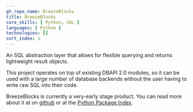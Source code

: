 ```yaml
---
gh_repo_name: BreezeBlocks
title: BreezeBlocks
core_skills: [ Python, SQL ]
languages: [ Python ]
technologies: []
sort_index: 1
---
```

An SQL abstraction layer that allows for flexible querying
and returns lightweight result objects.

This project operates on top of existing DBAPI 2.0 modules,
so it can be used with a large number of database backends
without the user having to write raw SQL into their code.

BreezeBlocks is currently a very-early stage product.
You can read more about it at on [github][github] or at the [Python Package Index][pypi].

[github]: https://github.com/modimore/BreezeBlocks
[pypi]: https://pypi.python.org/pypi/breezeblocks/
